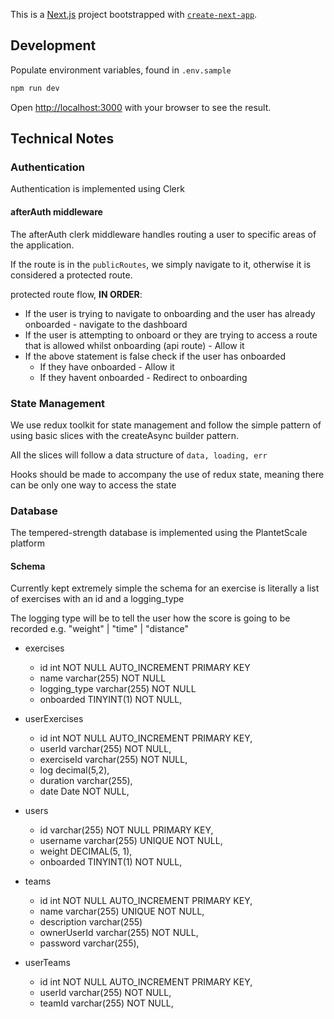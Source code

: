 This is a [Next.js](https://nextjs.org/) project bootstrapped with [`create-next-app`](https://github.com/vercel/next.js/tree/canary/packages/create-next-app).

## Development

Populate environment variables, found in `.env.sample`

```bash
npm run dev
```

Open [http://localhost:3000](http://localhost:3000) with your browser to see the result.

## Technical Notes

### Authentication

Authentication is implemented using Clerk

#### afterAuth middleware

The afterAuth clerk middleware handles routing a user to specific areas of the application.

If the route is in the `publicRoutes`, we simply navigate to it, otherwise it is considered a protected route.

protected route flow, **IN ORDER**:

- If the user is trying to navigate to onboarding and the user has already onboarded - navigate to the dashboard
- If the user is attempting to onboard or they are trying to access a route that is allowed whilst onboarding (api route) - Allow it
- If the above statement is false check if the user has onboarded
  - If they have onboarded - Allow it
  - If they havent onboarded - Redirect to onboarding

### State Management

We use redux toolkit for state management and follow the simple pattern of using basic slices with the createAsync builder pattern.

All the slices will follow a data structure of `data, loading, err`

Hooks should be made to accompany the use of redux state, meaning there can be only one way to access the state

### Database

The tempered-strength database is implemented using the PlantetScale platform

#### Schema

Currently kept extremely simple the schema for an exercise is literally a list of exercises with an id and a logging_type

The logging type will be to tell the user how the score is going to be recorded e.g. "weight" | "time" | "distance"

- exercises

  - id int NOT NULL AUTO_INCREMENT PRIMARY KEY
  - name varchar(255) NOT NULL
  - logging_type varchar(255) NOT NULL
  - onboarded TINYINT(1) NOT NULL,

- userExercises

  - id int NOT NULL AUTO_INCREMENT PRIMARY KEY,
  - userId varchar(255) NOT NULL,
  - exerciseId varchar(255) NOT NULL,
  - log decimal(5,2),
  - duration varchar(255), 
  - date Date NOT NULL,

- users

  - id varchar(255) NOT NULL PRIMARY KEY,
  - username varchar(255) UNIQUE NOT NULL,
  - weight DECIMAL(5, 1),
  - onboarded TINYINT(1) NOT NULL,

- teams

  - id int NOT NULL AUTO_INCREMENT PRIMARY KEY,
  - name varchar(255) UNIQUE NOT NULL,
  - description varchar(255)
  - ownerUserId varchar(255) NOT NULL,
  - password varchar(255),

- userTeams
  - id int NOT NULL AUTO_INCREMENT PRIMARY KEY,
  - userId varchar(255) NOT NULL,
  - teamId varchar(255) NOT NULL,

